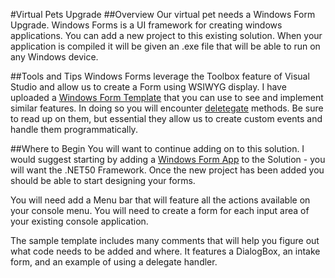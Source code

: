 ﻿#Virtual Pets Upgrade
##Overview
Our virtual pet needs a Windows Form Upgrade. Windows Forms is a UI framework for creating windows applications. You can add a new project to this existing solution. When your application is compiled it will be given an .exe file that will be able to run on any Windows device.

##Tools and Tips
Windows Forms leverage the Toolbox feature of Visual Studio and allow us to create a Form using WSIWYG display. I have uploaded a [Windows Form Template](https://wecancodeit.github.io/template-csharp-winform) that you can use to see and implement similar features. In doing so you will encounter [deletegate](https://docs.microsoft.com/en-us/dotnet/csharp/programming-guide/delegates/) methods. Be sure to read up on them, but essential they allow us to create custom events and handle them programmatically.

##Where to Begin
You will want to continue adding on to this solution. I would suggest starting by adding a [Windows Form App](https://docs.microsoft.com/en-us/dotnet/desktop/winforms/get-started/create-app-visual-studio?view=netdesktop-5.0) to the Solution - you will want the .NET50 Framework. Once the new project has been added you should be able to start designing your forms.

You will need add a Menu bar that will feature all the actions available on your console menu. You will need to create a form for each input area of your existing console application.

The sample template includes many comments that will help you figure out what code needs to be added and where. It features a DialogBox, an intake form, and an example of using a delegate handler.

